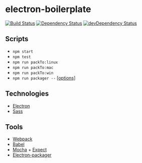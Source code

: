 # electron-boilerplate

[![Build Status](https://travis-ci.org/Jberivera/electron-boilerplate.svg?branch=master)](https://travis-ci.org/Jberivera/webpack-react-redux-boilerplate)
[![Dependency Status](https://david-dm.org/jberivera/electron-boilerplate.svg)](https://david-dm.org/jberivera/electron-boilerplate)
[![devDependency Status](https://david-dm.org/jberivera/electron-boilerplate/dev-status.svg)](https://david-dm.org/jberivera/electron-boilerplate#info=devDependencies)

## Scripts

- `npm start`
- `npm test`
- `npm run packTo:linux`
- `npm run packTo:mac`
- `npm run packTo:win`
- `npm run packager --` [[options]](https://github.com/electron-userland/electron-packager/blob/master/usage.txt)

## Technologies

- [Electron](http://electron.atom.io/)
- [Sass](http://sass-lang.com/)

## Tools

- [Webpack](https://webpack.github.io/)
- [Babel](https://babeljs.io/)
- [Mocha](https://mochajs.org/) + [Expect](https://github.com/mjackson/expect)
- [Electron-packager](https://www.npmjs.com/package/electron-packager)
